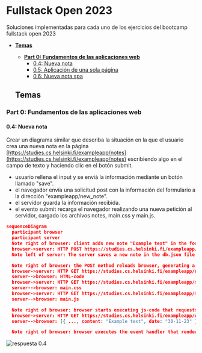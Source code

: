 # **Fullstack Open 2023**

Soluciones implementadas para cada uno de los ejercicios del bootcamp fullstack open 2023

- [**Temas**](#temas)
    - [**Part 0: Fundamentos de las aplicaciones web**](#part-0-fundamentos-de-las-aplicaciones-web)
      - [0.4: Nueva nota](#04-nueva-nota)
      - [0.5: Aplicación de una sola página](#05-aplicación-de-una-sola-página)
      - [0.6: Nueva nota spa](#06-nueva-nota-spa)

  ## **Temas**

### **Part 0: Fundamentos de las aplicaciones web**

#### 0.4: Nueva nota

Crear un diagrama similar que describa la situación en la que el usuario crea una nueva nota en la página [https://studies.cs.helsinki.fi/exampleapp/notes](https://studies.cs.helsinki.fi/exampleapp/notes) escribiendo algo en el campo de texto y haciendo clic en el botón submit.

- usuario rellena el input y se enviá la información mediante un botón llamado "save".
- el navegador envía una solicitud post con la información del formulario a la dirección "exampleapp/new_note".
- el servidor guarda la información recibida.
- el evento submit recarga el navegador realizando una nueva petición al servidor, cargado los archivos notes, main.css y main.js.

```json
sequenceDiagram
  participant browser
  participant server
  Note right of browser: client adds new note "Example text" in the form text field and submit
  browser->server: HTTP POST https://studies.cs.helsinki.fi/exampleapp/new_note
  Note left of server: The server saves a new note in the db.json file adding the content of the note that comes from the browser's post request and responds with a redirection request to the browser to request   the content of the notes page again

  Note right of browser: the POST method reloads browser, generating a new get call to server for to get all the notes again
  browser->server: HTTP GET https://studies.cs.helsinki.fi/exampleapp/notes
  server-->browser: HTML-code
  browser->server: HTTP GET https://studies.cs.helsinki.fi/exampleapp/main.css
  server-->browser: main.css
  browser->server: HTTP GET https://studies.cs.helsinki.fi/exampleapp/main.js
  server-->browser: main.js

  Note right of browser: browser starts executing js-code that requests JSON data from server
  browser->server: HTTP GET https://studies.cs.helsinki.fi/exampleapp/data.json
  server-->browser: [{ ..., content: "Example text", date: "30-11-23" }]

  Note right of browser: browser executes the event handler that renders notes to display taking into account that the new note added on the server can now be added to the rendered list
```

![respuesta 0.4](./part-0/new-note.png)
